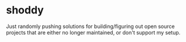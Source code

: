 # shoddy

Just randomly pushing solutions for building/figuring out open source projects
that are either no longer maintained, or don't support my setup.

